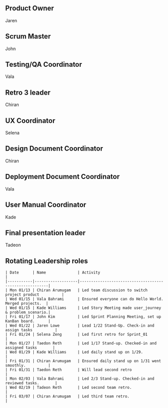 ## Product Owner
Jaren
## Scrum Master
John
## Testing/QA Coordinator
Vala
## Retro 3 leader
Chiran
## UX Coordinator
Selena
## Design Document Coordinator
Chiran
## Deployment Document Coordinator
Vala
## User Manual Coordinator
Kade
## Final presentation leader
Tadeon

## Rotating Leadership roles
```
| Date      | Name              | Activity                                               |
|-----------|-------------------|--------------------------------------------------------|
| Mon 01/13 | Chiran Arumugam   | Led team discussion to switch project product          | 
| Wed 01/15 | Vala Bahrami      | Ensured everyone can do Hello World. Merged projects.  | 
| Wed 01/15 | Kade Williams     | Led Story Meeting made user_journey & problem_scenario.| 
| Fri 01/17 | John Kim          | Led Sprint Planning Meeting, set up KanBan board.      | 
| Wed 01/22 | Jaren Lowe        | Lead 1/22 Stand-Up. Check-in and assign tasks          | 
| Fri 01/24 | Selena Zeng       | Led first retro for Sprint_01                          |
| Mon 01/27 | Taedon Reth       | Led 1/17 Stand-up. Checked-in and assigned tasks       |
| Wed 01/29 | Kade Williams     | Led daily stand up on 1/29.                            |
| Fri 01/31 | Chiran Arumugam   | Ensured daily stand up on 1/31 went smoothly.          |
| Fri 01/31 | Taedon Reth       | Will lead second retro                                 |
| Mon 02/03 | Vala Bahrami      | Led 2/3 Stand-up. Checked-in and reviewed tasks.       |
| Wed 02/19 | Tadeon Reth       | Led second team retro.                                 |
| Fri 03/07 | Chiran Arumugam   | Led third team retro.                                  |
```
